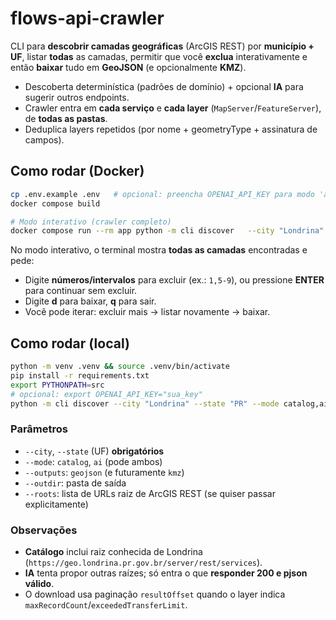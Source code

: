 # flows-api-crawler

CLI para **descobrir camadas geográficas** (ArcGIS REST) por **município + UF**, listar **todas** as camadas,
permitir que você **exclua** interativamente e então **baixar** tudo em **GeoJSON** (e opcionalmente **KMZ**).

- Descoberta determinística (padrões de domínio) + opcional **IA** para sugerir outros endpoints.
- Crawler entra em **cada serviço** e **cada layer** (`MapServer`/`FeatureServer`), de **todas as pastas**.
- Deduplica layers repetidos (por nome + geometryType + assinatura de campos).

## Como rodar (Docker)
```bash
cp .env.example .env   # opcional: preencha OPENAI_API_KEY para modo 'ai'
docker compose build

# Modo interativo (crawler completo)
docker compose run --rm app python -m cli discover   --city "Londrina" --state "PR"   --mode catalog,ai   --outputs geojson   --outdir out
```

No modo interativo, o terminal mostra **todas as camadas** encontradas e pede:
- Digite **números/intervalos** para excluir (ex.: `1,5-9`), ou pressione **ENTER** para continuar sem excluir.
- Digite **d** para baixar, **q** para sair.
- Você pode iterar: excluir mais → listar novamente → baixar.

## Como rodar (local)
```bash
python -m venv .venv && source .venv/bin/activate
pip install -r requirements.txt
export PYTHONPATH=src
# opcional: export OPENAI_API_KEY="sua_key"
python -m cli discover --city "Londrina" --state "PR" --mode catalog,ai --outputs geojson --outdir out
```

### Parâmetros
- `--city`, `--state` (UF) **obrigatórios**
- `--mode`: `catalog`, `ai` (pode ambos)
- `--outputs`: `geojson` (e futuramente `kmz`)
- `--outdir`: pasta de saída
- `--roots`: lista de URLs raiz de ArcGIS REST (se quiser passar explicitamente)

### Observações
- **Catálogo** inclui raiz conhecida de Londrina (`https://geo.londrina.pr.gov.br/server/rest/services`).
- **IA** tenta propor outras raízes; só entra o que **responder 200 e pjson válido**.
- O download usa paginação `resultOffset` quando o layer indica `maxRecordCount`/`exceededTransferLimit`.
